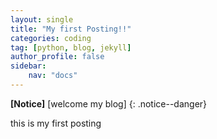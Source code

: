 ```yaml
---
layout: single
title: "My first Posting!!"
categories: coding
tag: [python, blog, jekyll]
author_profile: false
sidebar:
    nav: "docs"
---
```


**[Notice]** [welcome my blog]
{: .notice--danger}

this is my first posting 


